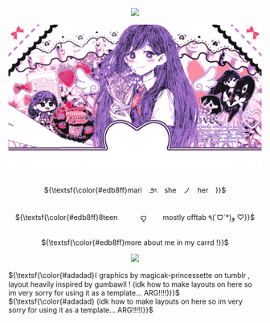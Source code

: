 <p align="center">
<img width="60"src=https://komarev.com/ghpvc/?username=marislilies&color=edb8ff&label=✧&base=2070>
</p>



<p align="center"> 
    <img src="https://github.com/marislilies/marislilies/blob/9be096efad8930dd9bbfdb1352a067e0fff426d8/tumblr.gif"/>




<p align="center">
   <br> ${\textsf{\color{#edb8ff}mari　౨ৎ　she　ノ　her　}}$ 
 <br>

 <p align="center">
   <br> ${\textsf{\color{#edb8ff}8teen　　 ㅤꨄ︎　　 mostly  offtab ٩(ˊᗜˋ*)و ♡}}$ 
 <br>

 <p align="center">
   <br> ${\textsf{\color{#edb8ff}more  about  me  in  my  carrd  !‬}}$
 <br>

<p align="center"> <img src="https://64.media.tumblr.com/6dd4ef3f226e3beb651d321a2f068d77/1a46b6dc7d8b6eb3-ee/s400x600/bc709a8ef21e4c39f59de19f7e668b5f8a0f1b81.pnj"/>




${\textsf{\color{#adadad}꒰  graphics by magicak-princessette on tumblr  ,  layout heavily inspired by gumbawll !‬  (idk how to make layouts on here so im very sorry for using it as a template... ARG!!!!)}}$
${\textsf{\color{#adadad} (idk how to make layouts on here so im very sorry for using it as a template... ARG!!!!)}}$
